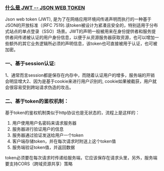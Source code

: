 ### [什么是 JWT -- JSON WEB TOKEN](https://www.jianshu.com/p/576dbf44b2ae)


Json web token (JWT), 是为了在网络应用环境间传递声明而执行的一种基于JSON的开放标准（(RFC 7519).该token被设计为紧凑且安全的，特别适用于分布式站点的单点登录（SSO）场景。JWT的声明一般被用来在身份提供者和服务提供者间传递被认证的用户身份信息，以便于从资源服务器获取资源，也可以增加一些额外的其它业务逻辑所必须的声明信息，该token也可直接被用于认证，也可被加密。

### 一、基于session认证:

​    1、通常而言session都是保存在内存中，而随着认证用户的增多，服务端的开销会明显增大
​    2、因为是基于cookie来进行用户识别的, cookie如果被截获，用户就会很容易受到跨站请求伪造的攻击。

### 二、基于token的鉴权机制：

基于token的鉴权机制类似于http协议也是无状态的，流程上是这样的：

1. 用户使用用户名密码来请求服务器
2. 服务器进行验证用户的信息
3. 服务器通过验证发送给用户一个token
4. 客户端存储token，并在每次请求时附送上这个token值
5. 服务端验证token值，并返回数据

token必须要在每次请求时传递给服务端，它应该保存在请求头里，另外，服务端要支持CORS（跨域资源共享）策略